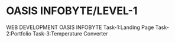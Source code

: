# OASIS INFOBYTE/LEVEL-1
 WEB DEVELOPMENT OASIS INFOBYTE 
Task-1:Landing Page
Task-2:Portfolio
Task-3:Temperature Converter
